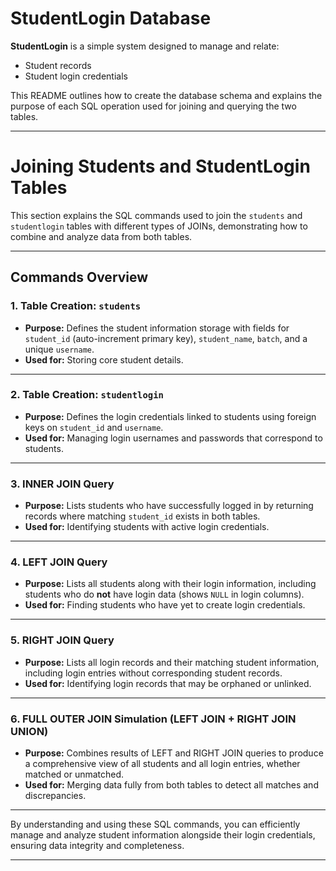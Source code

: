 # StudentLogin Database

**StudentLogin** is a simple system designed to manage and relate:

- Student records
- Student login credentials

This README outlines how to create the database schema and explains the purpose of each SQL operation used for joining and querying the two tables.

---

# Joining Students and StudentLogin Tables

This section explains the SQL commands used to join the `students` and `studentlogin` tables with different types of JOINs, demonstrating how to combine and analyze data from both tables.

---

## Commands Overview

### 1. Table Creation: `students`

- **Purpose:** Defines the student information storage with fields for `student_id` (auto-increment primary key), `student_name`, `batch`, and a unique `username`.  
- **Used for:** Storing core student details.

---

### 2. Table Creation: `studentlogin`

- **Purpose:** Defines the login credentials linked to students using foreign keys on `student_id` and `username`.  
- **Used for:** Managing login usernames and passwords that correspond to students.

---

### 3. INNER JOIN Query

- **Purpose:** Lists students who have successfully logged in by returning records where matching `student_id` exists in both tables.  
- **Used for:** Identifying students with active login credentials.

---

### 4. LEFT JOIN Query

- **Purpose:** Lists all students along with their login information, including students who do **not** have login data (shows `NULL` in login columns).  
- **Used for:** Finding students who have yet to create login credentials.

---

### 5. RIGHT JOIN Query

- **Purpose:** Lists all login records and their matching student information, including login entries without corresponding student records.  
- **Used for:** Identifying login records that may be orphaned or unlinked.

---

### 6. FULL OUTER JOIN Simulation (LEFT JOIN + RIGHT JOIN UNION)

- **Purpose:** Combines results of LEFT and RIGHT JOIN queries to produce a comprehensive view of all students and all login entries, whether matched or unmatched.  
- **Used for:** Merging data fully from both tables to detect all matches and discrepancies.

---

By understanding and using these SQL commands, you can efficiently manage and analyze student information alongside their login credentials, ensuring data integrity and completeness.

---

